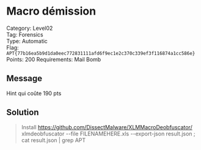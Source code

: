 # Macro démission

Category: Level02  
Tag: Forensics  
Type: Automatic  
Flag: `APT{77b16ea5b9d1da0eec772831111afd6f9ec1e2c370c339ef3f116874a1cc586e}`  
Points: 200
Requirements: Mail Bomb

## Message

Hint qui coûte 190 pts

## Solution
> Install https://github.com/DissectMalware/XLMMacroDeobfuscator/
> xlmdeobfuscator --file FILENAMEHERE.xls  --export-json result.json ; cat result.json | grep APT
